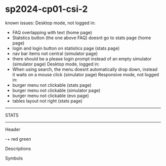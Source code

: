 # sp2024-cp01-csi-2

known issues:
Desktop mode, not logged in:
- FAQ overlapping with text (home page)
- Statstics button (the one above FAQ) doesnt go to stats page (home page)
- login and login button on statistics page (stats page)
- nav bar items not central (simulator page)
- there should be a please login prompt instead of an empty simulator (simulator page)
Desktop mode, logged in:
- When using search, the menu doesnt automatically drop down, instead it waits on a mouse click (simulator page)
Responsive mode, not logged in:
- burger menu not clickable (stats page)
- burger menu not clickable (simulator page)
- burger menu not clickable (evo page)
- tables layout not right (stats page)




______________

STATS
______________
Header

-+ red green

Descriptions 

Symbols













